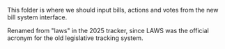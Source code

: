 This folder is where we should input bills, actions and votes from the new bill system interface.

Renamed from "laws" in the 2025 tracker, since LAWS was the official acronym for the old legislative tracking system.